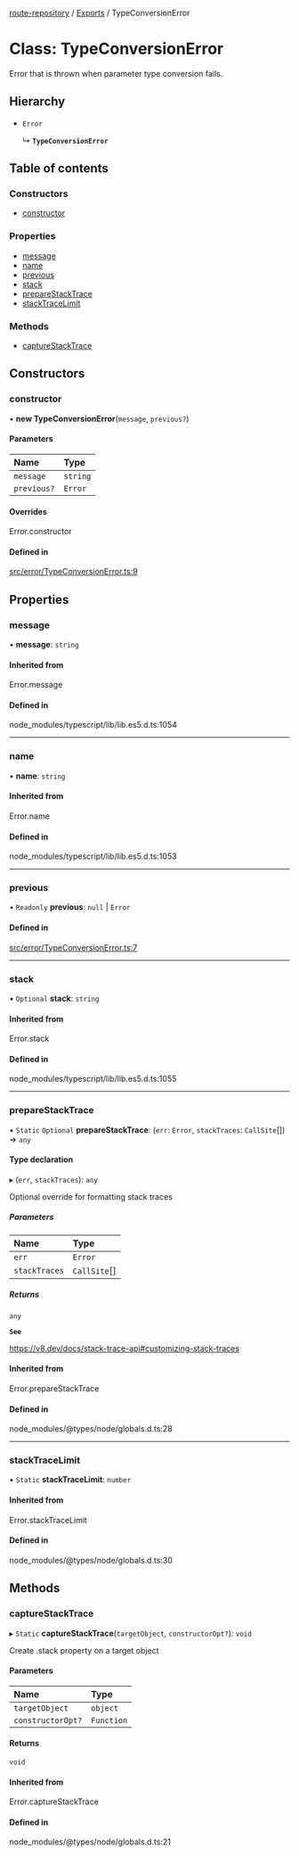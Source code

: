 [route-repository](../README.md) / [Exports](../modules.md) / TypeConversionError

# Class: TypeConversionError

Error that is thrown when parameter type conversion fails.

## Hierarchy

- `Error`

  ↳ **`TypeConversionError`**

## Table of contents

### Constructors

- [constructor](TypeConversionError.md#constructor)

### Properties

- [message](TypeConversionError.md#message)
- [name](TypeConversionError.md#name)
- [previous](TypeConversionError.md#previous)
- [stack](TypeConversionError.md#stack)
- [prepareStackTrace](TypeConversionError.md#preparestacktrace)
- [stackTraceLimit](TypeConversionError.md#stacktracelimit)

### Methods

- [captureStackTrace](TypeConversionError.md#capturestacktrace)

## Constructors

### constructor

• **new TypeConversionError**(`message`, `previous?`)

#### Parameters

| Name | Type |
| :------ | :------ |
| `message` | `string` |
| `previous?` | `Error` |

#### Overrides

Error.constructor

#### Defined in

[src/error/TypeConversionError.ts:9](https://github.com/nonetallt/front-to-back-router/blob/4aaeda5/src/error/TypeConversionError.ts#L9)

## Properties

### message

• **message**: `string`

#### Inherited from

Error.message

#### Defined in

node_modules/typescript/lib/lib.es5.d.ts:1054

___

### name

• **name**: `string`

#### Inherited from

Error.name

#### Defined in

node_modules/typescript/lib/lib.es5.d.ts:1053

___

### previous

• `Readonly` **previous**: ``null`` \| `Error`

#### Defined in

[src/error/TypeConversionError.ts:7](https://github.com/nonetallt/front-to-back-router/blob/4aaeda5/src/error/TypeConversionError.ts#L7)

___

### stack

• `Optional` **stack**: `string`

#### Inherited from

Error.stack

#### Defined in

node_modules/typescript/lib/lib.es5.d.ts:1055

___

### prepareStackTrace

▪ `Static` `Optional` **prepareStackTrace**: (`err`: `Error`, `stackTraces`: `CallSite`[]) => `any`

#### Type declaration

▸ (`err`, `stackTraces`): `any`

Optional override for formatting stack traces

##### Parameters

| Name | Type |
| :------ | :------ |
| `err` | `Error` |
| `stackTraces` | `CallSite`[] |

##### Returns

`any`

**`See`**

https://v8.dev/docs/stack-trace-api#customizing-stack-traces

#### Inherited from

Error.prepareStackTrace

#### Defined in

node_modules/@types/node/globals.d.ts:28

___

### stackTraceLimit

▪ `Static` **stackTraceLimit**: `number`

#### Inherited from

Error.stackTraceLimit

#### Defined in

node_modules/@types/node/globals.d.ts:30

## Methods

### captureStackTrace

▸ `Static` **captureStackTrace**(`targetObject`, `constructorOpt?`): `void`

Create .stack property on a target object

#### Parameters

| Name | Type |
| :------ | :------ |
| `targetObject` | `object` |
| `constructorOpt?` | `Function` |

#### Returns

`void`

#### Inherited from

Error.captureStackTrace

#### Defined in

node_modules/@types/node/globals.d.ts:21
